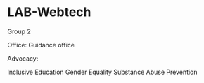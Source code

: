 # LAB-Webtech
Group 2

Office: Guidance office

Advocacy:

Inclusive Education
Gender Equality
Substance Abuse Prevention
